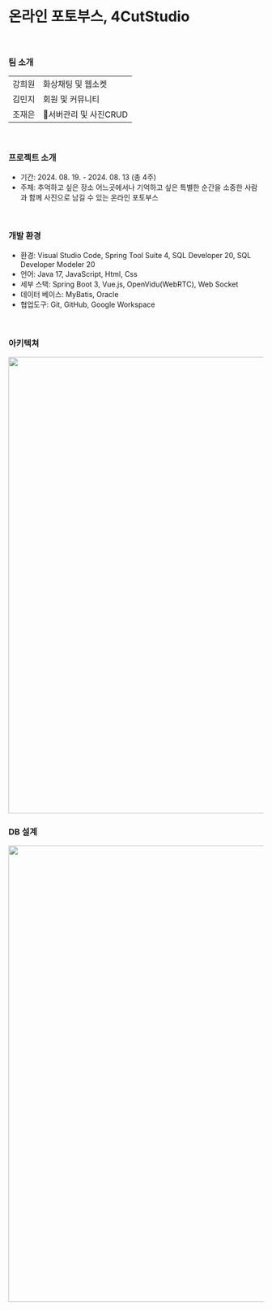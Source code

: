 <h1>온라인 포토부스, 4CutStudio</h1>
<br>

<h3>팀 소개</h3>
<table>
  <tr>
    <td>강희원</td>
    <td>화상채팅 및 웹소켓</td>
   </tr>
   <tr>
    <td>김민지</td>
    <td>회원 및 커뮤니티</td>
   </tr>
   <tr>
    <td>조재은</td>
    <td>서버관리 및 사진CRUD</td>
   </tr>
</table>
<br>

<h3>프로젝트 소개</h3>
<ul>
  <li>기간: 2024. 08. 19. - 2024. 08. 13 (총 4주)</li>
  <li>주제: 추억하고 싶은 장소 어느곳에서나 기억하고 싶은 특별한 순간을 소중한 사람과 함께 사진으로 남길 수 있는 온라인 포토부스</li>
</ul>
<br>

<h3>개발 환경</h3>
<ul>
  <li>환경: Visual Studio Code, Spring Tool Suite 4, SQL Developer 20, SQL Developer Modeler 20</li>
  <li>언어: Java 17, JavaScript, Html, Css</li>
  <li>세부 스택: Spring Boot 3, Vue.js, OpenVidu(WebRTC), Web Socket</li>
  <li>데이터 베이스: MyBatis, Oracle</li>
  <li>협업도구: Git, GitHub, Google Workspace</li>
</ul>
<br>

<h3>아키텍쳐</h3>
  <img width="900" src="https://github.com/user-attachments/assets/50608403-2cae-498e-b899-af792c6b65cb">
<br>

<h3>DB 설계</h3>
  <img width="900" src="https://github.com/user-attachments/assets/976bd705-5f10-432b-8ac9-dde32ec8ceaf">
<br>

